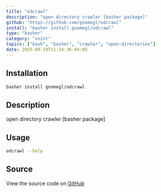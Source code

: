 ```yaml
---
title: "odcrawl"
description: "open directory crawler [basher package]"
github: "https://github.com/gnomegl/odcrawl"
install: "basher install gnomegl/odcrawl"
type: "basher"
category: "osint"
topics: ["bash", "basher", "crawler", "open-directories"]
date: 2025-09-10T11:24:36-04:00
---
```


## Installation

```bash
basher install gnomegl/odcrawl
```

## Description

open directory crawler [basher package]

## Usage

```bash
odcrawl --help
```

## Source

View the source code on [GitHub](https://github.com/gnomegl/odcrawl)
